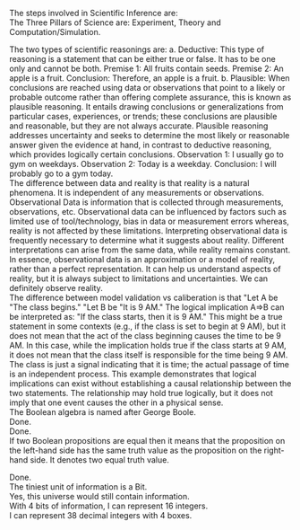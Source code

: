 The steps involved in Scientific Inference are:   
The Three Pillars of Science are: Experiment, Theory and Computation/Simulation.    

The two types of scientific reasonings are: a. Deductive: This type of reasoning is a statement that can be either true or false. It has to be one only and cannot be both. Premise 1: All fruits contain seeds. Premise 2: An apple is a fruit. Conclusion: Therefore, an apple is a fruit. b. Plausible: When conclusions are reached using data or observations that point to a likely or probable outcome rather than offering complete assurance, this is known as plausible reasoning. It entails drawing conclusions or generalizations from particular cases, experiences, or trends; these conclusions are plausible and reasonable, but they are not always accurate. Plausible reasoning addresses uncertainty and seeks to determine the most likely or reasonable answer given the evidence at hand, in contrast to deductive reasoning, which provides logically certain conclusions. Observation 1: I usually go to gym on weekdays. Observation 2: Today is a weekday. Conclusion: I will probably go to a gym today.  
The difference between data and reality is that reality is a natural phenomena. It is independent of any measurements or observations. Observational Data is information that is collected through measurements, observations, etc. Observational data can be influenced by factors such as limited use of tool/technology, bias in data or measurement errors whereas, reality is not affected by these limitations. Interpreting observational data is frequently necessary to determine what it suggests about reality. Different interpretations can arise from the same data, while reality remains constant. In essence, observational data is an approximation or a model of reality, rather than a perfect representation. It can help us understand aspects of reality, but it is always subject to limitations and uncertainties. We can definitely observe reality.   
The difference between model validation vs caliberation is that
"Let A be "The class begins." "Let B be "It is 9 AM." The logical implication A⇒B can be interpreted as: "If the class starts, then it is 9 AM." This might be a true statement in some contexts (e.g., if the class is set to begin at 9 AM), but it does not mean that the act of the class beginning causes the time to be 9 AM. In this case, while the implication holds true if the class starts at 9 AM, it does not mean that the class itself is responsible for the time being 9 AM. The class is just a signal indicating that it is time; the actual passage of time is an independent process. This example demonstrates that logical implications can exist without establishing a causal relationship between the two statements. The relationship may hold true logically, but it does not imply that one event causes the other in a physical sense.  
The Boolean algebra is named after George Boole.  
Done.  
Done.  
If two Boolean propositions are equal then it means that the proposition on the left-hand side has the same truth value as the proposition on the right-hand side. It denotes two equal truth value.  

 
Done.  
The tiniest unit of information is a Bit.  
Yes, this universe would still contain information.  
With 4 bits of information, I can represent 16 integers.  
I can represent 38 decimal integers with 4 boxes.  

